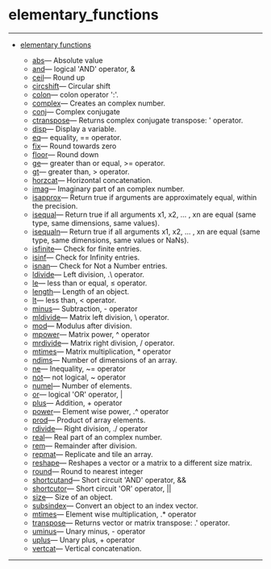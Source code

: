 <!DOCTYPE html PUBLIC "-//W3C//DTD XHTML 1.0 Strict//EN"
"http://www.w3.org/TR/xhtml1/DTD/xhtml1-strict.dtd">
<head>
<html xmlns = "http://www.w3.org/1999/xhtml">
<meta name="generator" content=
"HTML Generated by Nelson"/>
<title>elementary_functions</title>
</head>

<body>
<body>
<h1 class = "refname">elementary_functions</h1>
<hr/>

<div>
<ul>
<li><a href = "chapter_elementary_functions.md" class = "chapter">elementary functions</a></li>
<ul class = "list-chapter">
<li><a href = abs.md class = "refentry">abs</a>&mdash; <span class = "refentry-description">Absolute value</span></li>
<li><a href = and.md class = "refentry">and</a>&mdash; <span class = "refentry-description">logical 'AND' operator, &</span></li>
<li><a href = ceil.md class = "refentry">ceil</a>&mdash; <span class = "refentry-description">Round up</span></li>
<li><a href = circshift.md class = "refentry">circshift</a>&mdash; <span class = "refentry-description">Circular shift</span></li>
<li><a href = colon.md class = "refentry">colon</a>&mdash; <span class = "refentry-description">colon operator ':'.</span></li>
<li><a href = complex.md class = "refentry">complex</a>&mdash; <span class = "refentry-description">Creates an complex number.</span></li>
<li><a href = conj.md class = "refentry">conj</a>&mdash; <span class = "refentry-description">Complex conjugate</span></li>
<li><a href = ctranspose.md class = "refentry">ctranspose</a>&mdash; <span class = "refentry-description">Returns complex conjugate transpose: ' operator.</span></li>
<li><a href = disp.md class = "refentry">disp</a>&mdash; <span class = "refentry-description">Display a variable.</span></li>
<li><a href = eq.md class = "refentry">eq</a>&mdash; <span class = "refentry-description">equality, == operator.</span></li>
<li><a href = fix.md class = "refentry">fix</a>&mdash; <span class = "refentry-description">Round towards zero</span></li>
<li><a href = floor.md class = "refentry">floor</a>&mdash; <span class = "refentry-description">Round down</span></li>
<li><a href = ge.md class = "refentry">ge</a>&mdash; <span class = "refentry-description">greater than or equal, >= operator.</span></li>
<li><a href = gt.md class = "refentry">gt</a>&mdash; <span class = "refentry-description">greater than, > operator.</span></li>
<li><a href = horzcat.md class = "refentry">horzcat</a>&mdash; <span class = "refentry-description">Horizontal concatenation.</span></li>
<li><a href = imag.md class = "refentry">imag</a>&mdash; <span class = "refentry-description">Imaginary part of an complex number.</span></li>
<li><a href = isapprox.md class = "refentry">isapprox</a>&mdash; <span class = "refentry-description">Return true if arguments are approximately equal, within the precision.</span></li>
<li><a href = isequal.md class = "refentry">isequal</a>&mdash; <span class = "refentry-description">Return true if all arguments x1, x2, … , xn are equal (same type, same dimensions, same values).</span></li>
<li><a href = isequaln.md class = "refentry">isequaln</a>&mdash; <span class = "refentry-description">Return true if all arguments x1, x2, … , xn are equal (same type, same dimensions, same values or NaNs).</span></li>
<li><a href = isfinite.md class = "refentry">isfinite</a>&mdash; <span class = "refentry-description">Check for finite entries.</span></li>
<li><a href = isinf.md class = "refentry">isinf</a>&mdash; <span class = "refentry-description">Check for Infinity entries.</span></li>
<li><a href = isnan.md class = "refentry">isnan</a>&mdash; <span class = "refentry-description">Check for Not a Number entries.</span></li>
<li><a href = ldivide.md class = "refentry">ldivide</a>&mdash; <span class = "refentry-description">Left division, .\ operator.</span></li>
<li><a href = le.md class = "refentry">le</a>&mdash; <span class = "refentry-description">less than or equal, ≤ operator.</span></li>
<li><a href = length.md class = "refentry">length</a>&mdash; <span class = "refentry-description">Length of an object.</span></li>
<li><a href = lt.md class = "refentry">lt</a>&mdash; <span class = "refentry-description">less than, < operator.</span></li>
<li><a href = minus.md class = "refentry">minus</a>&mdash; <span class = "refentry-description">Subtraction, - operator</span></li>
<li><a href = mldivide.md class = "refentry">mldivide</a>&mdash; <span class = "refentry-description">Matrix left division, \ operator.</span></li>
<li><a href = mod.md class = "refentry">mod</a>&mdash; <span class = "refentry-description">Modulus after division.</span></li>
<li><a href = mpower.md class = "refentry">mpower</a>&mdash; <span class = "refentry-description">Matrix power, ^ operator</span></li>
<li><a href = mrdivide.md class = "refentry">mrdivide</a>&mdash; <span class = "refentry-description">Matrix right division, / operator.</span></li>
<li><a href = mtimes.md class = "refentry">mtimes</a>&mdash; <span class = "refentry-description">Matrix multiplication, * operator</span></li>
<li><a href = ndims.md class = "refentry">ndims</a>&mdash; <span class = "refentry-description">Number of dimensions of an array.</span></li>
<li><a href = ne.md class = "refentry">ne</a>&mdash; <span class = "refentry-description">Inequality, ~= operator</span></li>
<li><a href = not.md class = "refentry">not</a>&mdash; <span class = "refentry-description">not logical, ~ operator</span></li>
<li><a href = numel.md class = "refentry">numel</a>&mdash; <span class = "refentry-description">Number of elements.</span></li>
<li><a href = or.md class = "refentry">or</a>&mdash; <span class = "refentry-description">logical 'OR' operator, |</span></li>
<li><a href = plus.md class = "refentry">plus</a>&mdash; <span class = "refentry-description">Addition, + operator</span></li>
<li><a href = power.md class = "refentry">power</a>&mdash; <span class = "refentry-description">Element wise power, .^ operator</span></li>
<li><a href = prod.md class = "refentry">prod</a>&mdash; <span class = "refentry-description">Product of array elements.</span></li>
<li><a href = rdivide.md class = "refentry">rdivide</a>&mdash; <span class = "refentry-description">Right division, ./ operator</span></li>
<li><a href = real.md class = "refentry">real</a>&mdash; <span class = "refentry-description">Real part of an complex number.</span></li>
<li><a href = rem.md class = "refentry">rem</a>&mdash; <span class = "refentry-description">Remainder after division.</span></li>
<li><a href = repmat.md class = "refentry">repmat</a>&mdash; <span class = "refentry-description">Replicate and tile an array.</span></li>
<li><a href = reshape.md class = "refentry">reshape</a>&mdash; <span class = "refentry-description">Reshapes a vector or a matrix to a different size matrix.</span></li>
<li><a href = round.md class = "refentry">round</a>&mdash; <span class = "refentry-description">Round to nearest integer</span></li>
<li><a href = shortcutand.md class = "refentry">shortcutand</a>&mdash; <span class = "refentry-description">Short circuit 'AND' operator, &&</span></li>
<li><a href = shortcutor.md class = "refentry">shortcutor</a>&mdash; <span class = "refentry-description">Short circuit 'OR' operator, ||</span></li>
<li><a href = size.md class = "refentry">size</a>&mdash; <span class = "refentry-description">Size of an object.</span></li>
<li><a href = subsindex.md class = "refentry">subsindex</a>&mdash; <span class = "refentry-description">Convert an object to an index vector.</span></li>
<li><a href = times.md class = "refentry">mtimes</a>&mdash; <span class = "refentry-description">Element wise multiplication, .* operator</span></li>
<li><a href = transpose.md class = "refentry">transpose</a>&mdash; <span class = "refentry-description">Returns vector or matrix transpose: .' operator.</span></li>
<li><a href = uminus.md class = "refentry">uminus</a>&mdash; <span class = "refentry-description">Unary minus, - operator</span></li>
<li><a href = uplus.md class = "refentry">uplus</a>&mdash; <span class = "refentry-description">Unary plus, + operator</span></li>
<li><a href = vertcat.md class = "refentry">vertcat</a>&mdash; <span class = "refentry-description">Vertical concatenation.</span></li>
</ul>
</ul>
</div>
<hr/>

</body>
</html>

